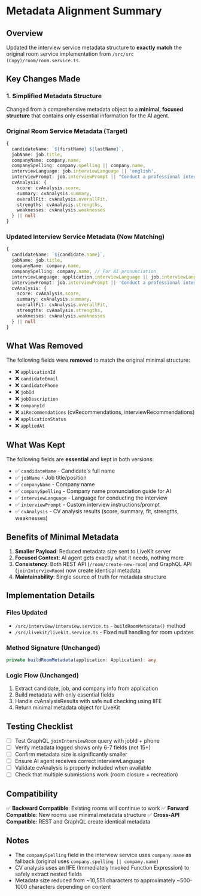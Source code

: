 # Metadata Alignment Summary

## Overview
Updated the interview service metadata structure to **exactly match** the original room service implementation from `/src/src (Copy)/room/room.service.ts`.

## Key Changes Made

### 1. Simplified Metadata Structure
Changed from a comprehensive metadata object to a **minimal, focused structure** that contains only essential information for the AI agent.

### Original Room Service Metadata (Target)
```typescript
{
  candidateName: `${firstName} ${lastName}`,
  jobName: job.title,
  companyName: company.name,
  companySpelling: company.spelling || company.name,
  interviewLanguage: job.interviewLanguage || 'english',
  interviewPrompt: job.interviewPrompt || "Conduct a professional interview for this position.",
  cvAnalysis: {
    score: cvAnalysis.score,
    summary: cvAnalysis.summary,
    overallFit: cvAnalysis.overallFit,
    strengths: cvAnalysis.strengths,
    weaknesses: cvAnalysis.weaknesses
  } || null
}
```

### Updated Interview Service Metadata (Now Matching)
```typescript
{
  candidateName: `${candidate.name}`,
  jobName: job.title,
  companyName: company.name,
  companySpelling: company.name, // For AI pronunciation
  interviewLanguage: application.interviewLanguage || job.interviewLanguage || 'english',
  interviewPrompt: job.interviewPrompt || 'Conduct a professional interview for this position.',
  cvAnalysis: {
    score: cvAnalysis.score,
    summary: cvAnalysis.summary,
    overallFit: cvAnalysis.overallFit,
    strengths: cvAnalysis.strengths,
    weaknesses: cvAnalysis.weaknesses
  } || null
}
```

## What Was Removed

The following fields were **removed** to match the original minimal structure:

- ❌ `applicationId`
- ❌ `candidateEmail`
- ❌ `candidatePhone`
- ❌ `jobId`
- ❌ `jobDescription`
- ❌ `companyId`
- ❌ `aiRecommendations` (cvRecommendations, interviewRecommendations)
- ❌ `applicationStatus`
- ❌ `appliedAt`

## What Was Kept

The following fields are **essential** and kept in both versions:

- ✅ `candidateName` - Candidate's full name
- ✅ `jobName` - Job title/position
- ✅ `companyName` - Company name
- ✅ `companySpelling` - Company name pronunciation guide for AI
- ✅ `interviewLanguage` - Language for conducting the interview
- ✅ `interviewPrompt` - Custom interview instructions/prompt
- ✅ `cvAnalysis` - CV analysis results (score, summary, fit, strengths, weaknesses)

## Benefits of Minimal Metadata

1. **Smaller Payload**: Reduced metadata size sent to LiveKit server
2. **Focused Context**: AI agent gets exactly what it needs, nothing more
3. **Consistency**: Both REST API (`/room/create-new-room`) and GraphQL API (`joinInterviewRoom`) now create identical metadata
4. **Maintainability**: Single source of truth for metadata structure

## Implementation Details

### Files Updated
- `/src/interview/interview.service.ts` - `buildRoomMetadata()` method
- `/src/livekit/livekit.service.ts` - Fixed null handling for room updates

### Method Signature (Unchanged)
```typescript
private buildRoomMetadata(application: Application): any
```

### Logic Flow (Unchanged)
1. Extract candidate, job, and company info from application
2. Build metadata with only essential fields
3. Handle cvAnalysisResults with safe null checking using IIFE
4. Return minimal metadata object for LiveKit

## Testing Checklist

- [ ] Test GraphQL `joinInterviewRoom` query with jobId + phone
- [ ] Verify metadata logged shows only 6-7 fields (not 15+)
- [ ] Confirm metadata size is significantly smaller
- [ ] Ensure AI agent receives correct interviewLanguage
- [ ] Validate cvAnalysis is properly included when available
- [ ] Check that multiple submissions work (room closure + recreation)

## Compatibility

✅ **Backward Compatible**: Existing rooms will continue to work
✅ **Forward Compatible**: New rooms use minimal metadata structure
✅ **Cross-API Compatible**: REST and GraphQL create identical metadata

## Notes

- The `companySpelling` field in the interview service uses `company.name` as fallback (original uses `company.spelling || company.name`)
- CV analysis uses an IIFE (Immediately Invoked Function Expression) to safely extract nested fields
- Metadata size reduced from ~10,551 characters to approximately ~500-1000 characters depending on content
